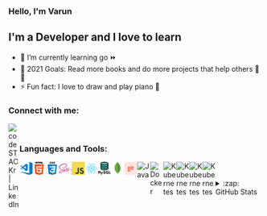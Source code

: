 ### Hello, I'm Varun

## I'm a Developer and I love to learn

- 🌱 I’m currently learning go ⏩
- 🥅 2021 Goals: Read more books and do more projects that help others 👴👵
- ⚡ Fun fact: I love to draw and play piano 🎹

### Connect with me:

[<img align="left" alt="codeSTACKr | LinkedIn" width="22px" src="/icons/linkedin.svg" />][linkedin]
<br />

### Languages and Tools:

<img align="left" alt="Visual Studio Code" width="26px" src="https://raw.githubusercontent.com/github/explore/80688e429a7d4ef2fca1e82350fe8e3517d3494d/topics/visual-studio-code/visual-studio-code.png" />
<img align="left" alt="HTML5" width="26px" src="https://raw.githubusercontent.com/github/explore/80688e429a7d4ef2fca1e82350fe8e3517d3494d/topics/html/html.png" />
<img align="left" alt="CSS3" width="26px" src="https://raw.githubusercontent.com/github/explore/80688e429a7d4ef2fca1e82350fe8e3517d3494d/topics/css/css.png" />
<img align="left" alt="Sass" width="26px" src="https://raw.githubusercontent.com/github/explore/80688e429a7d4ef2fca1e82350fe8e3517d3494d/topics/sass/sass.png" />
<img align="left" alt="JavaScript" width="26px" src="https://raw.githubusercontent.com/github/explore/80688e429a7d4ef2fca1e82350fe8e3517d3494d/topics/javascript/javascript.png" />
<img align="left" alt="React" width="26px" src="https://raw.githubusercontent.com/github/explore/80688e429a7d4ef2fca1e82350fe8e3517d3494d/topics/react/react.png" />
<img align="left" alt="MySQL" width="26px" src="/icons/mysql.svg" />
<img align="left" alt="MongoDB" width="26px" src="/icons/mongodb-icon.svg" />
<img align="left" alt="Git" width="26px" src="/icons/git.svg" />
<img align="left" alt="Java" width="26px" src="https://www.vectorlogo.zone/logos/java/java-icon.svg" />
<img align="left" alt="Docker" width="26px" src="https://www.vectorlogo.zone/logos/docker/docker-icon.svg" />
<img align="left" alt="Kubernetes" width="26px" src="https://www.vectorlogo.zone/logos/kubernetes/kubernetes-icon.svg" />
<img align="left" alt="Kubernetes" width="26px" src="https://www.vectorlogo.zone/logos/elastic/elastic-icon.svg" />
<img align="left" alt="Kubernetes" width="26px" src="https://www.vectorlogo.zone/logos/fluentd/fluentd-icon.svg" />
<img align="left" alt="Kubernetes" width="26px" src="https://www.vectorlogo.zone/logos/amazon_aws/amazon_aws-icon.svg" />


<br />
<br />

<details>
  <summary>:zap: GitHub Stats</summary>

  <img align="left" alt="KSVarun's GitHub Stats" src="https://github-readme-stats.vercel.app/api?username=KSVarun&show_icons=true&hide_border=true&hide=stars" />

</details>

[linkedin]: https://linkedin.com/in/varun-ks-04493814a/
